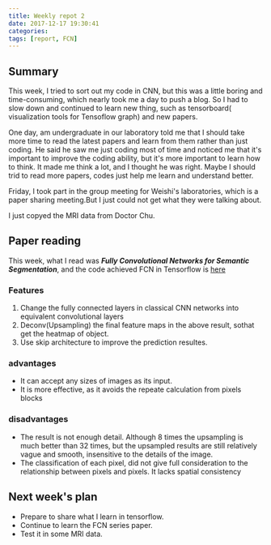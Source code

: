 ```yaml
---
title: Weekly repot 2
date: 2017-12-17 19:30:41
categories:
tags: [report, FCN]
---
```


## Summary
This week, I tried to sort out my code in CNN, but this was a little boring and time-consuming, which nearly took me a day to push a blog. So I had to slow down and continued to learn new thing, such as tensorboard( visualization tools for Tensoflow graph) and new papers.

One day, am undergraduate in our laboratory told me that I should take more time to read the latest papers and learn from them rather than just coding. He said he saw me just coding most of time and noticed me that it's important to improve the coding ability, but it's more important to learn how to think. It made me think a lot, and I thought he was right. Maybe I should trid to read more papers, codes just help me learn and understand better.

Friday, I took part in the group meeting for Weishi's laboratories, which is a paper sharing meeting.But I just could not get what they were talking about.

I just copyed the MRI data from Doctor Chu.
## Paper reading
This week, what I read was **_Fully Convolutional Networks for Semantic Segmentation_**, and the code achieved FCN in Tensorflow is [here](https://github.com/shekkizh/FCN.tensorflow/blob/master/FCN.py)
### Features
1. Change the fully connected layers in classical CNN networks into equivalent convolutional layers
2. Deconv(Upsampling) the final feature maps in the above result, sothat get the heatmap of object.
3. Use skip architecture to improve the prediction resultes.
### advantages
- It can accept any sizes of images as its input.
- It is more effective, as it avoids the repeate calculation from pixels blocks
### disadvantages
- The result is not enough detail. Although 8 times the upsampling is much better than 32 times, but the upsampled results are still relatively vague and smooth, insensitive to the details of the image.
- The classification of each pixel, did not give full consideration to the relationship between pixels and pixels. It lacks spatial consistency 
## Next week's plan
- Prepare to share what I learn in tensorflow.
- Continue to learn the FCN series paper.
- Test it in some MRI data.
